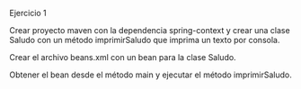 Ejercicio 1

Crear proyecto maven con la dependencia spring-context y crear una clase Saludo con un método imprimirSaludo que imprima un texto por consola.

Crear el archivo beans.xml con un bean para la clase Saludo.

Obtener el bean desde el método main y ejecutar el método imprimirSaludo.